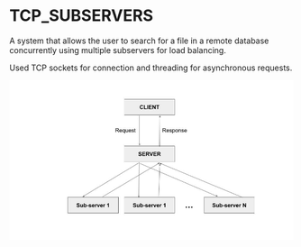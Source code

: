 # TCP_SUBSERVERS

A system that allows the user to search for a file in a remote database concurrently using multiple subservers for load balancing.

Used TCP sockets for connection and threading for asynchronous requests.

![system diagram](https://github.com/AhsanAAR/TCP_SUBSERVERS/blob/master/subservers_architecture.jpg)
